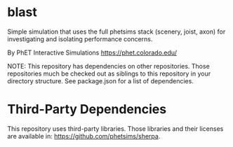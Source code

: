 blast
=====

Simple simulation that uses the full phetsims stack (scenery, joist, axon) for investigating and isolating performance
concerns.

By PhET Interactive Simulations
https://phet.colorado.edu/

NOTE: This repository has dependencies on other repositories. Those repositories much be checked out as siblings to this
repository in your directory structure. See package.json for a list of dependencies.

Third-Party Dependencies
=============

This repository uses third-party libraries. Those libraries and their licenses are available
in: https://github.com/phetsims/sherpa.